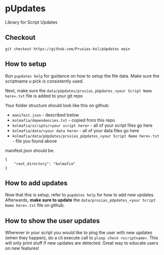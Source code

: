 # pUpdates
Library for Script Updates

## Checkout
```
git checkout https://github.com/Prusias-kol/pUpdates main
```

## How to setup
Run `pupdates help` for guidance on how to setup the file data. Make sure the scriptname u pick is consistently used.

Next, make sure the `data/pUpdates/prusias_pUpdates_<your Script Name here>.txt` file is added to your git repo

Your folder structure should look like this on github:  
- `manifest.json` - described below
- `kolmafia/dependencies.txt` - copied from this repo
- `kolmafia/scripts/<your script here>` - all of your script files go here
- `kolmafia/data/<your data here>` - all of your data files go here
- `kolmafia/data/pUpdates/prusias_pUpdates_<your Script Name here>.txt` - file you found above

manifest.json should be.   
```
{
	"root_directory": "kolmafia"
}
```

## How to add updates
Now that this is setup, refer to `pupdates help` for how to add new updates. Afterwards, **make sure to update** the `data/prusias_pUpdates_<your Script Name here>.txt` file on github.

## How to show the user updates
Wherever in your script you would like to ping the user with new updates (when they happen), do a cli execute call to `ploop check <scriptname>`. This will only print stuff if new updates are detected. Great way to educate users on new features!
